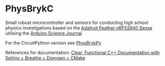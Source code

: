 # PhysBrykC

Small robust microcontroller and sensors for conducting high school physics investigations based on the [Adafruit Feather nRF52840 Sense](https://learn.adafruit.com/adafruit-feather-sense/overview) utilising the [Arduino Science Journal](https://science-journal.arduino.cc/)

For the CircuitPython version see [PhysBrykPy](https://github.com/Geoffysicist/PhysBrykPy)

References for documentation:
[Clear, Functional C++ Documentation with Sphinx + Breathe + Doxygen + CMake](https://devblogs.microsoft.com/cppblog/clear-functional-c-documentation-with-sphinx-breathe-doxygen-cmake/)
